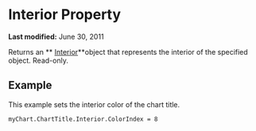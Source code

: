 
# Interior Property

 **Last modified:** June 30, 2011

Returns an  ** [Interior](13a4801e-f121-2a43-cd61-cf3ac9325197.md)**object that represents the interior of the specified object. Read-only.

## Example

This example sets the interior color of the chart title.


```
myChart.ChartTitle.Interior.ColorIndex = 8
```

